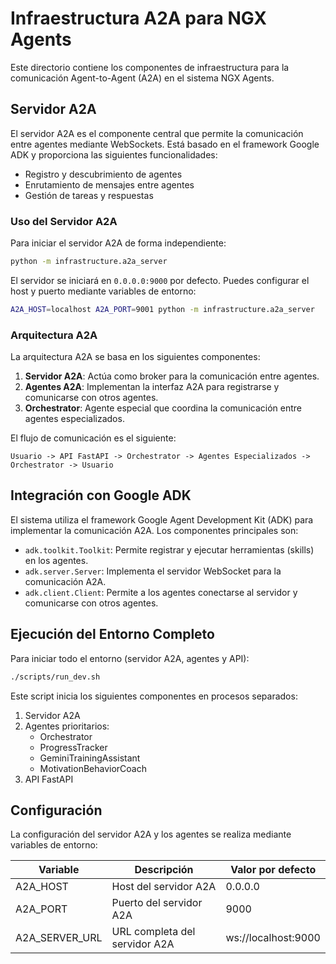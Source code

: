 # Infraestructura A2A para NGX Agents

Este directorio contiene los componentes de infraestructura para la comunicación Agent-to-Agent (A2A) en el sistema NGX Agents.

## Servidor A2A

El servidor A2A es el componente central que permite la comunicación entre agentes mediante WebSockets. Está basado en el framework Google ADK y proporciona las siguientes funcionalidades:

- Registro y descubrimiento de agentes
- Enrutamiento de mensajes entre agentes
- Gestión de tareas y respuestas

### Uso del Servidor A2A

Para iniciar el servidor A2A de forma independiente:

```bash
python -m infrastructure.a2a_server
```

El servidor se iniciará en `0.0.0.0:9000` por defecto. Puedes configurar el host y puerto mediante variables de entorno:

```bash
A2A_HOST=localhost A2A_PORT=9001 python -m infrastructure.a2a_server
```

### Arquitectura A2A

La arquitectura A2A se basa en los siguientes componentes:

1. **Servidor A2A**: Actúa como broker para la comunicación entre agentes.
2. **Agentes A2A**: Implementan la interfaz A2A para registrarse y comunicarse con otros agentes.
3. **Orchestrator**: Agente especial que coordina la comunicación entre agentes especializados.

El flujo de comunicación es el siguiente:

```
Usuario -> API FastAPI -> Orchestrator -> Agentes Especializados -> Orchestrator -> Usuario
```

## Integración con Google ADK

El sistema utiliza el framework Google Agent Development Kit (ADK) para implementar la comunicación A2A. Los componentes principales son:

- `adk.toolkit.Toolkit`: Permite registrar y ejecutar herramientas (skills) en los agentes.
- `adk.server.Server`: Implementa el servidor WebSocket para la comunicación A2A.
- `adk.client.Client`: Permite a los agentes conectarse al servidor y comunicarse con otros agentes.

## Ejecución del Entorno Completo

Para iniciar todo el entorno (servidor A2A, agentes y API):

```bash
./scripts/run_dev.sh
```

Este script inicia los siguientes componentes en procesos separados:

1. Servidor A2A
2. Agentes prioritarios:
   - Orchestrator
   - ProgressTracker
   - GeminiTrainingAssistant
   - MotivationBehaviorCoach
3. API FastAPI

## Configuración

La configuración del servidor A2A y los agentes se realiza mediante variables de entorno:

| Variable | Descripción | Valor por defecto |
|----------|-------------|-------------------|
| A2A_HOST | Host del servidor A2A | 0.0.0.0 |
| A2A_PORT | Puerto del servidor A2A | 9000 |
| A2A_SERVER_URL | URL completa del servidor A2A | ws://localhost:9000 |
